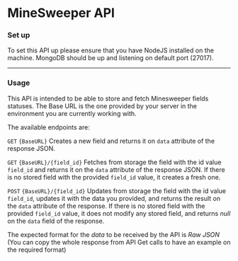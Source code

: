 # MineSweeper API

### Set up
To set this API up please ensure that you have NodeJS installed on the machine.
MongoDB should be up and listening on default port (27017).
___

### Usage
This API is intended to be able to store and fetch Minesweeper fields statuses.
The Base URL is the one provided by your server in the environment you are currently working with.

The available endpoints are:

`GET` ```{BaseURL}``` Creates a new field and returns it on `data` attribute of the response JSON.

`GET` ```{BaseURL}/{field_id}``` Fetches from storage the field with the id value `field_id` and returns it on the `data` attribute of the response JSON.
If there is no stored field with the provided `field_id` value, it creates a fresh one.

`POST` ```{BaseURL}/{field_id}``` Updates from storage the field with the id value `field_id`, 
updates it with the data you provided, and returns the result on the `data` attribute of the response. 
If there is no stored field with the provided `field_id` value, it does not modify any stored field, and returns *null*
on the `data` field of the response.

The expected format for the *data* to be received by the API is *Raw JSON* (You can copy the whole response from API Get
calls to have an example on the required format)